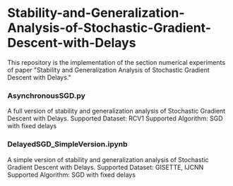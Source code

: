 # Stability-and-Generalization-Analysis-of-Stochastic-Gradient-Descent-with-Delays
This repository is the implementation of the section numerical experiments of paper "Stability and Generalization Analysis of Stochastic Gradient Descent with Delays."

### AsynchronousSGD.py
A full version of stability and generalization analysis of Stochastic Gradient Descent with Delays.
Supported Dataset: RCV1
Supported Algorithm: SGD with fixed delays

### DelayedSGD_SimpleVersion.ipynb
A simple version of stability and generalization analysis of Stochastic Gradient Descent with Delays.
Supported Dataset: GISETTE, IJCNN
Supported Algorithm: SGD with fixed delays
